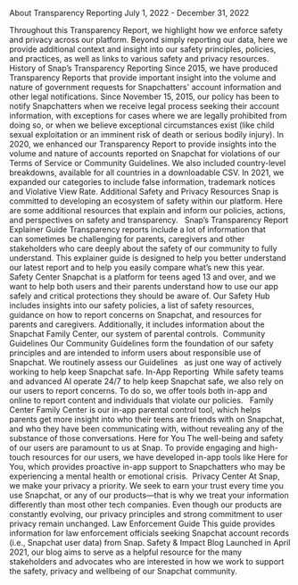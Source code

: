 About Transparency Reporting
July 1, 2022 - December 31, 2022

Throughout this Transparency Report, we highlight how we enforce safety and privacy across our platform. Beyond simply reporting our data, here we provide additional context and insight into our safety principles, policies, and practices, as well as links to various safety and privacy resources.
History of Snap’s Transparency Reporting
Since 2015, we have produced Transparency Reports that provide important insight into the volume and nature of government requests for Snapchatters' account information and other legal notifications.
Since November 15, 2015, our policy has been to notify Snapchatters when we receive legal process seeking their account information, with exceptions for cases where we are legally prohibited from doing so, or when we believe exceptional circumstances exist (like child sexual exploitation or an imminent risk of death or serious bodily injury).
In 2020, we enhanced our Transparency Report to provide insights into the volume and nature of accounts reported on Snapchat for violations of our Terms of Service or Community Guidelines. We also included country-level breakdowns, available for all countries in a downloadable CSV. In 2021, we expanded our categories to include false information, trademark notices and Violative View Rate.
Additional Safety and Privacy Resources
Snap is committed to developing an ecosystem of safety within our platform. Here are some additional resources that explain and inform our policies, actions, and perspectives on safety and transparency.  
Snap’s Transparency Report Explainer Guide
Transparency reports include a lot of information that can sometimes be challenging for parents, caregivers and other stakeholders who care deeply about the safety of our community to fully understand. This explainer guide is designed to help you better understand our latest report and to help you easily compare what’s new this year.
Safety Center
Snapchat is a platform for teens aged 13 and over, and we want to help both users and their parents understand how to use our app safely and critical protections they should be aware of. Our Safety Hub includes insights into our safety policies, a list of safety resources, guidance on how to report concerns on Snapchat, and resources for parents and caregivers. Additionally, it includes information about the Snapchat Family Center, our system of parental controls. 
Community Guidelines
Our Community Guidelines form the foundation of our safety principles and are intended to inform users about responsible use of Snapchat. We routinely assess our Guidelines   as just one way of actively working to help keep Snapchat safe.
In-App Reporting 
While safety teams and advanced AI operate 24/7 to help keep Snapchat safe, we also rely on our users to report concerns. To do so, we offer tools both in-app and online to report content and individuals that violate our policies.  
Family Center
Family Center is our in-app parental control tool, which helps parents get more insight into who their teens are friends with on Snapchat, and who they have been communicating with, without revealing any of the substance of those conversations.
Here for You
The well-being and safety of our users are paramount to us at Snap. To provide engaging and high-touch resources for our users, we have developed in-app tools like Here for You, which provides proactive in-app support to Snapchatters who may be experiencing a mental health or emotional crisis. 
Privacy Center
At Snap, we make your privacy a priority. We seek to earn your trust every time you use Snapchat, or any of our products—that is why we treat your information differently than most other tech companies. Even though our products are constantly evolving, our privacy principles and strong commitment to user privacy remain unchanged.
Law Enforcement Guide
This guide provides information for law enforcement officials seeking Snapchat account records (i.e., Snapchat user data) from Snap.
Safety & Impact Blog
Launched in April 2021, our blog aims to serve as a helpful resource for the many stakeholders and advocates who are interested in how we work to support the safety, privacy and wellbeing of our Snapchat community.